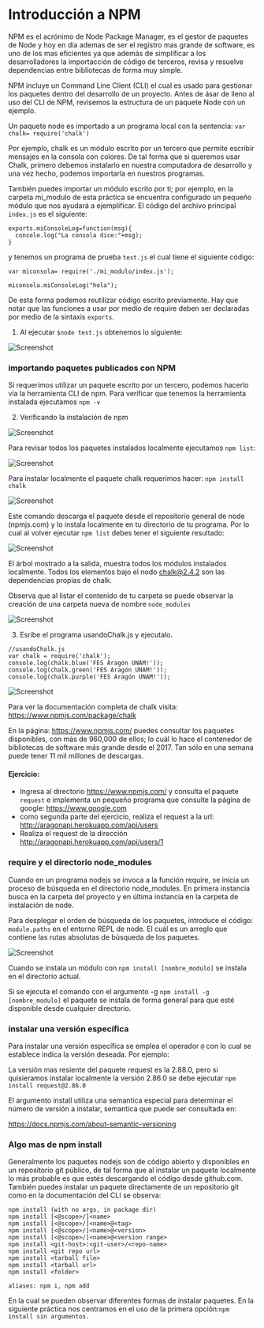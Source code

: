 # Introducción a NPM #
NPM es el acrónimo de Node Package Manager, es el gestor de paquetes de Node y hoy en día ademas de ser el registro mas grande de software, es uno de los mas eficientes ya que además de simplificar a los desarrolladores la importacción de código de terceros, revisa y resuelve dependencias entre bibliotecas de forma muy simple.

NPM incluye un Command Line Client (CLI) el cual es usado para gestionar los paquetes dentro del desarrollo de un proyecto. Antes de ásar de lleno al uso del CLI de NPM, revisemos la estructura de un paquete Node con un ejemplo.

Un paquete node es importado a un programa local con la sentencia:
      ``` var chalk= require('chalk') ```

Por ejemplo, chalk es un módulo escrito por un tercero que permite escribir mensajes en la consola con colores. De tal forma que si queremos usar Chalk, primero debemos instalarlo en nuestra computadora de desarrollo y una vez hecho, podemos importarla en nuestros programas.


También puedes importar un módulo escrito por ti; por ejemplo, en la carpeta mi_modulo de esta práctica se encuentra configurado un pequeño módulo que nos ayudará a ejemplificar. El código del archivo principal ``` index.js ``` es el siguiente:

```
exports.miConsoleLog=function(msg){
  console.log("La consola dice:"+msg);
}
 ```  

 y tenemos un programa de prueba ``` test.js ``` el cual tiene el siguiente código:

 ```
 var miconsola= require('./mi_modulo/index.js');

 miconsola.miConsoleLog("hola");

 ```

De esta forma podemos reutilizar código escrito previamente. Hay que notar que las funciones a usar por medio de require deben ser declaradas por medio de la sintaxis ``` exports ```.

1. Al ejecutar ``` $node test.js ``` obtenemos lo siguiente:

![Screenshot](image1.PNG)

### importando paquetes publicados con NPM  ###

Si requerimos utilizar un paquete escrito por un tercero, podemos hacerlo vía la herramienta CLI de npm. Para verificar que tenemos la herramienta instalada ejecutamos ``` npm -v ```

2. Verificando la instalación de npm

![Screenshot](image2.PNG)

Para revisar todos los paquetes instalados localmente ejecutamos ``` npm list ```:

![Screenshot](image3.PNG)

Para instalar localmente el paquete chalk requerimos hacer: ``` npm install chalk ```

![Screenshot](image4.PNG)

Este comando descarga el paquete desde el repositorio general de node (npmjs.com) y lo instala localmente en tu directorio de tu programa. Por lo cual al volver ejecutar ``` npm list ``` debes tener el siguiente resultado:

![Screenshot](image5.PNG)

El árbol mostrado a la salida, muestra todos los módulos instalados localmente. Todos los elementos bajo el nodo chalk@2.4.2 son las dependencias propias de chalk.

Observa que al listar el contenido de tu carpeta se puede observar la creación de una carpeta nueva de nombre ``` node_modules ```

![Screenshot](image6.PNG)


3. Esribe el programa usandoChalk.js y ejecutalo.

```
//usandoChalk.js
var chalk = require('chalk');
console.log(chalk.blue('FES Aragón UNAM!'));
console.log(chalk.green('FES Aragón UNAM!'));
console.log(chalk.purple('FES Aragón UNAM!'));

```

![Screenshot](imag7.PNG)

Para ver la documentación completa de chalk visita: https://www.npmjs.com/package/chalk

En la página: https://www.npmjs.com/ puedes consultar los paquetes disponibles, con más de 960,000 de ellos; lo cuál lo hace el contenedor de bibliotecas de software más grande desde el 2017. Tan sólo en una semana puede tener 11 mil millones de descargas.

#### Ejercicio: ####
- Ingresa al directorio https://www.npmjs.com/ y consulta el paquete ``` request ``` e implementa un pequeño programa que consulte la página de google: https://www.google.com
- como segunda parte del ejercicio, realiza el request a la url: http://aragonapi.herokuapp.com/api/users
- Realiza el request de la dirección http://aragonapi.herokuapp.com/api/users/1


### require y el directorio node_modules  ###

Cuando en un programa nodejs se invoca a la función require, se inicia un proceso de búsqueda en el directorio node_modules. En primera instancia busca en la carpeta del proyecto y en última instancia en la carpeta de instalación de node.

Para desplegar el orden de búsqueda de los  paquetes, introduce el código: ``` module.paths ``` en el entorno REPL de node. El cuál es un arreglo que contiene las rutas absolutas de búsqueda de los paquetes.

![Screenshot](image8.PNG)

Cuando se instala un módulo con ``` npm install [nombre_modulo] ``` se instala en el directorio actual.

Si se ejecuta el comando con el argumento -g ``` npm install -g [nombre_modulo] ``` el paquete se instala de forma general para que esté disponible desde cualquier directorio.

### instalar una versión específica ###

Para instalar una versión específica se emplea el operador ``` @ ``` con lo cual se establece indica la versión deseada. Por ejemplo:

La versión mas resiente del paquete request es la 2.88.0, pero si quisieramos instalar localmente la versión 2.86.0 se debe ejecutar ``` npm install request@2.86.0  ```

El argumento install utiliza una semantica especial para determinar el número de versión a instalar, semantica que puede ser consultada en:

https://docs.npmjs.com/about-semantic-versioning


### Algo mas de npm install ###

Generalmente los paquetes nodejs son de código abierto y disponibles en un repositorio git público, de tal forma que al instalar un paquete localmente lo más probable es que estés descargando el código desde github.com. También puedes instalar un paquete directamente de un repositorio git como en la documentación del CLI se observa:
```
npm install (with no args, in package dir)
npm install [<@scope>/]<name>
npm install [<@scope>/]<name>@<tag>
npm install [<@scope>/]<name>@<version>
npm install [<@scope>/]<name>@<version range>
npm install <git-host>:<git-user>/<repo-name>
npm install <git repo url>
npm install <tarball file>
npm install <tarball url>
npm install <folder>

aliases: npm i, npm add
```  

En la cual se pueden observar diferentes formas de instalar paquetes. En la siguiente práctica nos centramos en el uso de la primera opción:``` npm install sin argumentos. ```
